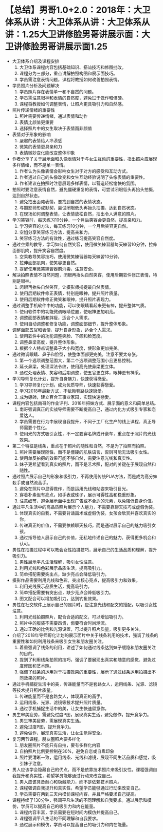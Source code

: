 # 【总结】男哥1.0+2.0：2018年：大卫体系从讲：大卫体系从讲：大卫体系从讲：1.25大卫讲修脸男哥讲展示面：大卫讲修脸男哥讲展示面1.25

-   大卫体系介绍及课程安排
    1.  大卫体系课程内容包括基础知识、搭讪技巧和修图批改。
    2.  课程分为三部分，重点讲解拍照构图和展示面技巧。
    3.  学员需注意表情问题，课程将教授如何改善拍照表情。
-   学员照片分析及问题解决
    1.  学员照片存在表情单一和不自然的问题。
    2.  学员需注意眼神和表情的自然度，避免过于做作和僵硬。
    3.  课程将教授如何调整表情，让照片更具吸引力和自然感。
-   照片传递情绪的重要性
    1.  照片需要传递情绪，通过表情和动作
    2.  表情比颜值更重要
    3.  选择照片中的女生取决于表情而非颜值
-   表情对于形象的影响
    1.  嚴肅的表情给人冷漠感
    2.  微笑的表情更具亲和力
    3.  表情微妙变化能改变整体印象
-   作者分享了关于展示面和头像表情对于与女生互动的重要性，指出照片应展现多样情绪，而不是单一表情。
    1.  作者认为头像表情会影响女生对于对方的感受和互动方式。
    2.  作者通过自己的头像改变和女生互动经验说明了头像表情的重要性。
    3.  作者建议在拍照时注意展现多样表情，以营造轻松愉快的氛围。
-   拍照时要注意表情自然，避免僵硬重复的表情，可尝试闭眼低头再抬头拍摄，达到自然状态。
    1.  避免拍出面瘫表情，要找到自然的表情状态。
    2.  与摄影师形成默契，尝试闭眼低头再抬头拍摄，达到自然状态。
    3.  在现场如何调整表情，让表情放松自然，拍出令人满意的照片。
-   学习笑容时，每天练习10分钟，一个月后笑容会更自然，提高亲和力。
    1.  学习笑容的方法，每天练习10分钟，一个月后笑容更自然。
    2.  空姐分享笑容练习方法，提高亲和力。
    3.  笑容练习方法的有效性，通过练习提高笑容自然度。
-   通过空乘的教导，学习如何自然笑容，使用微笑練習器每天練習10分钟，拉伸面部肌肉，提升笑容自然度。
    1.  空乘教导笑容技巧，使用微笑練習器每天練習10分钟。
    2.  拉伸面部肌肉，使笑容更自然。
    3.  提醒使用微笑練習器前消毒，注意安全。
-   解决拍照表情不自然问题，闭眼再抬头自然笑容，使用后期软件修正表情，特别是眼神。
    1.  闭眼再抬头自然笑容，让摄影师捕捉最自然表情。
    2.  使用后期软件修正表情，特别是眼神，提升照片质量。
    3.  使用后期软件修正微笑和眼神，提升照片表现力。
-   通过调整手机软件中的功能，可以使眼睛看起来更有神，提升整体气质。
    1.  使用软件中的功能微调眼睛位置，使眼神更加明亮。
    2.  调整面部表情和胖瘦，适合个人需求。
    3.  使用自动调整和修复功能，调整面部细节，提升整体形象。
-   调整面部五官和表情，提升自身形象，适合个人需求。
    1.  使用软件中的功能调整笑脸、下颌和脸宽度。
    2.  调整鼻梁高度，提升整体形象。
    3.  根据个人特点调整鼻子大小和宽度，使形象更加完美。
-   通过微调眼睛、鼻子和脸型，使整体面部更完美，注意不要太夸张。
    1.  第一个选项调整范围大，第二个选项调整范围小且更易控制。
    2.  延长鼻梁，处理深法令纹，使用高光使鼻梁更立体。
    3.  通过处理表情、笑容和后期调整，使五官更立体，眼神更有神采。
-   学习导师复化计划，提升自身魅力，快速获得戀愛。
    1.  学习导师复化计划，成为优质导师，快速获得戀愛。
    2.  学习2018年最新方式，不依赖套路快速戀愛。
    3.  成为導師，建立百合王事业家园，实现快速戀愛。
-   课程内容包括南哥的作业评判、2018年把妹方式、展示面的意义和简单总结。
    1.  南哥强调真正的实战导师需要不断提高自己，通过内化方式吸引专家和恋爱达人。
    2.  学员需要在行为中展现自我提升，不同于工厂化生产的线上课程，真正导师需要个性化。
    3.  使用光的方式吸引女性，不一定要穿名牌或开豪车，重点在于照片的光线效果。
-   第二个特征是线条，重点在于照片的随性和自然，不是为了拍照而拍照。
    1.  照片需要展现随性，而不是僵硬的肌肤语言，否则可能无法吸引女性。
    2.  使用单反拍摄的效果可能不够自然，需要注意光线和真实性。
    3.  妹子更希望看到真实的照片，而不是艺术照，配对的关键在于展现自然和随性。
-   通过照片展示自己的形象和吸引力，不再使用传统PUA方法，而是成为高分妹殺手或自然流高手。
    1.  避免在照片中显得做作，而是运用光线和站姿来吸引目光。
    2.  穿着朴素但有亮点，如手表或珠子，展示可得性高和稳重形象。
    3.  注意细节，避免展示面中出现广告或不合适的元素，以免降低自身价值。
-   通过平凡生活中的高品质照片展示个人魅力，不需要靠聊天技巧或虚假伪装。
    1.  体现真实的自我，不需要背诵画术或虚假伪装，女孩会欣赏并喜欢真实的你。
    2.  传递真正的价值，不需要依赖聊天技巧，而是通过展示自己的魅力吸引女孩。
    3.  通过指导他人展示自己的价值，无私地传递自己的魅力，获得更多机会和认可。
-   男性在拍摄过程中可以教会女性拍摄技巧，展示自己的生活品质和理解，提升吸引力。
    1.  男性展示平凡生活理解，吸引女性注意。
    2.  利用光线和色彩展示品质生活，提高吸引力。
    3.  简单搭配需要突出点，缺少亮点会降低吸引力。
-   摄影作品需要利用光线和色彩，突出核心亮点，提高吸引力和效果。
    1.  利用光线展示品质生活，提高吸引力。
    2.  简单搭配需要有突出点，缺少亮点会降低吸引力。
    3.  图文配合可以增加吸引力，达到钓鱼效果。
-   男性在社交软件上展示自己的照片时，应注意光线和配文的搭配，以吸引女性注意。
    1.  利用光线拍摄照片，配合合适的配文，可以增加吸引力。
    2.  照片中的服装不需要昂贵，但要符合时尚潮流。
    3.  通过正确的比例和光源设置，可以提升照片质量，吸引更多关注。
-   介绍了2018年导师孵化计划的展示面片中关于线条利用的技术，强调了线条的重要性和如何利用线条来吸引女生和朋友圈关注。
    1.  着重强调了线条的利用，讲述了如何通过线条达到妹子缓隐和朋友圈关注的目的。
    2.  提到了利用线条拍照的技巧，强调了要展现出真实和随意的感觉，避免过度修图和艺术照。
    3.  强调了线条的运用对于拍摄效果的重要性，展示了通过线条运用拍摄出不同效果的照片。
-   通过手机捕捉生活中的美，传递能量而不是套路女人，运用线条、光源、滤镜等技术提升照片质量。
    1.  传递能量而不是套路女人，体现真正的高手。
    2.  运用线条、光源、滤镜等技术提升照片质量。
    3.  通过手机捕捉生活中的美，让女生快速留意你。
-   男生审美疲劳，需避免过度P图，展现真实生活，避免做作，提升竞争力。
    1.  男生审美疲劳，需展现真实生活。
    2.  避免过度P图，提升竞争力。
    3.  避免做作，展现真实生活，让女生觉得安全。
-   复习两节课程，朋友圈照片要多样化
    1.  朋友圈照片不能只有自拍，要有多样化内容
    2.  自拍照片比例要控制在30%，避免自恋或自卑印象
    3.  照片要清晰一致，运用线条、光线和滤镜，展现不同生活品质和感觉，吸引妹子注意。
-   男人应该学会隐藏自己的优点，而不是依靠技术照片来吸引女性。课程强调自我提升和真实性，希望学员能够通过行动来改变自己。
    1.  男人应该具备耐心和隐藏能力，而不是依赖技术照片。
    2.  课程强调自我提升和真实性，希望学员能够通过行动来改变自己。
    3.  学员需要在两到三天内模仿课程内容，并且严格要求自己提高。
-   课程持续了130分钟，强调平凡生活的不同理解和自我要求。通过展示和模仿，学员可以提高自己的吸引力和内在能量。
    1.  课程内容丰富，学员需要在短时间内模仿并提高自己。
    2.  课程强调平凡生活的不同理解和自我要求。
    3.  通过展示和模仿，学员可以提高自己的吸引力和内在能量。